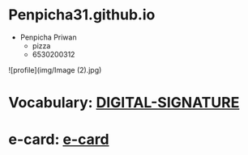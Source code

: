 # Penpicha31.github.io

- Penpicha Priwan
  - pizza
  - 6530200312


![profile](img/Image (2).jpg)


# Vocabulary: [DIGITAL-SIGNATURE](digital-signature)
# e-card: [e-card](e-card.md)
